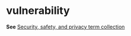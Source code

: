 # vulnerability

**See** [Security, safety, and privacy term collection](https://worldready.cloudapp.net/Styleguide/Read?id=2700&topicid=26894)
